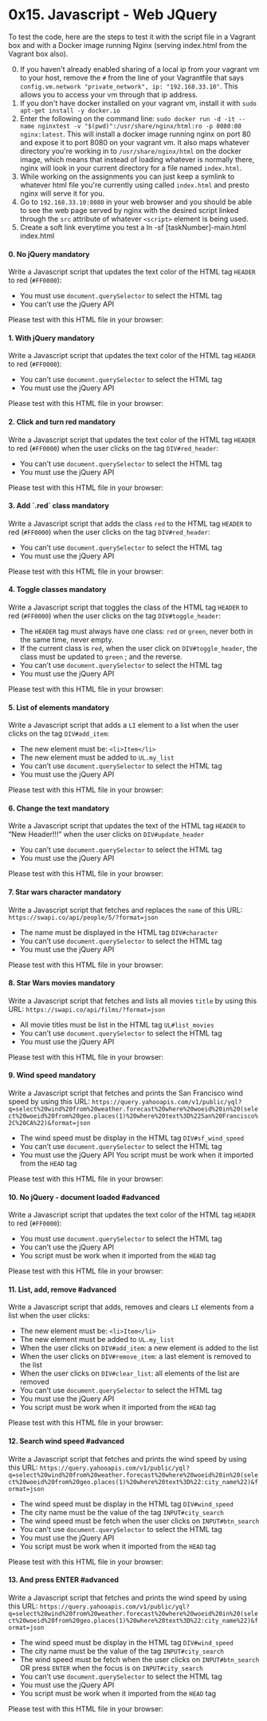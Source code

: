 <h1 class="gap">0x15. Javascript - Web JQuery</h1>

To test the code, here are the steps to test it with the script file in a Vagrant box and with a Docker image running Nginx (serving index.html from the Vagrant box also).

0. If you haven't already enabled sharing of a local ip from your vagrant vm to your host, remove the `#` from the line of your Vagrantfile that says `config.vm.network "private_network", ip: "192.168.33.10"`. This allows you to access your vm through that ip address.
1. If you don't have docker installed on your vagrant vm, install it with `sudo apt-get install -y docker.io`
2. Enter the following on the command line: `sudo docker run -d -it --name nginxtest -v "$(pwd)":/usr/share/nginx/html:ro -p 8080:80 nginx:latest`. This will install a docker image running nginx on port 80 and expose it to port 8080 on your vagrant vm. It also maps whatever directory you're working in to `/usr/share/nginx/html` on the docker image, which means that instead of loading whatever is normally there, nginx will look in your current directory for a file named `index.html`.
3. While working on the assignments you can just keep a symlink to whatever html file you're currently using called `index.html` and presto nginx will serve it for you.
4. Go to `192.168.33.10:8080` in your web browser and you should be able to see the web page served by nginx with the desired script linked through the `src` attribute of whatever `<script>` element is being used.
5. Create a soft link everytime you test a ln -sf [taskNumber]-main.html index.html

<h4 class="task">
    0. No jQuery
      <span class="alert alert-warning mandatory-optional">
        mandatory
      </span>
</h4><p>Write a Javascript script that updates the text color of the HTML tag <code>HEADER</code> to red (<code>#FF0000</code>):</p><ul>
<li>You must use <code>document.querySelector</code> to select the HTML tag</li>
<li>You can’t use the jQuery API</li>
</ul><p>Please test with this HTML file in your browser:</p>


<h4 class="task">
    1. With jQuery
      <span class="alert alert-warning mandatory-optional">
        mandatory
      </span>
</h4><p>Write a Javascript script that updates the text color of the HTML tag <code>HEADER</code> to red (<code>#FF0000</code>):</p><ul>
<li>You can’t use <code>document.querySelector</code> to select the HTML tag</li>
<li>You must use the jQuery API</li>
</ul><p>Please test with this HTML file in your browser:</p>


<h4 class="task">
    2. Click and turn red
      <span class="alert alert-warning mandatory-optional">
        mandatory
      </span>
</h4><p>Write a Javascript script that updates the text color of the HTML tag <code>HEADER</code> to red (<code>#FF0000</code>) when the user clicks on the tag <code>DIV#red_header</code>:</p><ul>
<li>You can’t use <code>document.querySelector</code> to select the HTML tag</li>
<li>You must use the jQuery API</li>
</ul><p>Please test with this HTML file in your browser:</p>


<h4 class="task">
    3. Add `.red` class
      <span class="alert alert-warning mandatory-optional">
        mandatory
      </span>
</h4><p>Write a Javascript script that adds the class <code>red</code> to the HTML tag <code>HEADER</code> to red (<code>#FF0000</code>) when the user clicks on the tag <code>DIV#red_header</code>:</p><ul>
<li>You can’t use <code>document.querySelector</code> to select the HTML tag</li>
<li>You must use the jQuery API</li>
</ul><p>Please test with this HTML file in your browser:</p>


<h4 class="task">
    4. Toggle classes
      <span class="alert alert-warning mandatory-optional">
        mandatory
      </span>
</h4><p>Write a Javascript script that toggles the class of the HTML tag <code>HEADER</code> to red (<code>#FF0000</code>) when the user clicks on the tag <code>DIV#toggle_header</code>:</p><ul>
<li>The <code>HEADER</code> tag must always have one class: <code>red</code> or <code>green</code>, never both in the same time, never empty.</li>
<li>If the current class is <code>red</code>, when the user click on <code>DIV#toggle_header</code>, the class must be updated to <code>green</code> ; and the reverse.</li>
<li>You can’t use <code>document.querySelector</code> to select the HTML tag</li>
<li>You must use the jQuery API</li>
</ul><p>Please test with this HTML file in your browser:</p>


<h4 class="task">
    5. List of elements
      <span class="alert alert-warning mandatory-optional">
        mandatory
      </span>
</h4><p>Write a Javascript script that adds a <code>LI</code> element to a list when the user clicks on the tag <code>DIV#add_item</code>:</p><ul>
<li>The new element must be: <code>&lt;li&gt;Item&lt;/li&gt;</code></li>
<li>The new element must be added to <code>UL.my_list</code></li>
<li>You can’t use <code>document.querySelector</code> to select the HTML tag</li>
<li>You must use the jQuery API</li>
</ul><p>Please test with this HTML file in your browser:</p>


<h4 class="task">
    6. Change the text
      <span class="alert alert-warning mandatory-optional">
        mandatory
      </span>
</h4><p>Write a Javascript script that updates the text of the HTML tag <code>HEADER</code> to “New Header!!!” when the user clicks on <code>DIV#update_header</code></p><ul>
<li>You can’t use <code>document.querySelector</code> to select the HTML tag</li>
<li>You must use the jQuery API</li>
</ul><p>Please test with this HTML file in your browser:</p>


<h4 class="task">
    7. Star wars character
      <span class="alert alert-warning mandatory-optional">
        mandatory
      </span>
</h4><p>Write a Javascript script that fetches and replaces the <code>name</code> of this URL: <code>https://swapi.co/api/people/5/?format=json</code></p><ul>
<li>The name must be displayed in the HTML tag <code>DIV#character</code></li>
<li>You can’t use <code>document.querySelector</code> to select the HTML tag</li>
<li>You must use the jQuery API</li>
</ul><p>Please test with this HTML file in your browser:</p>


<h4 class="task">
    8. Star Wars movies
      <span class="alert alert-warning mandatory-optional">
        mandatory
      </span>
</h4><p>Write a Javascript script that fetches and lists all movies <code>title</code> by using this URL: <code>https://swapi.co/api/films/?format=json</code></p><ul>
<li>All movie titles must be list in the HTML tag <code>UL#list_movies</code></li>
<li>You can’t use <code>document.querySelector</code> to select the HTML tag</li>
<li>You must use the jQuery API</li>
</ul><p>Please test with this HTML file in your browser:</p>


<h4 class="task">
    9. Wind speed
      <span class="alert alert-warning mandatory-optional">
        mandatory
      </span>
</h4><p>Write a Javascript script that fetches and prints the San Francisco wind speed by using this URL: <code>https://query.yahooapis.com/v1/public/yql?q=select%20wind%20from%20weather.forecast%20where%20woeid%20in%20(select%20woeid%20from%20geo.places(1)%20where%20text%3D%22San%20Francisco%2C%20CA%22)&amp;format=json</code></p><ul>
<li>The wind speed must be display in the HTML tag <code>DIV#sf_wind_speed</code></li>
<li>You can’t use <code>document.querySelector</code> to select the HTML tag</li>
<li>You must use the jQuery API
You script must be work when it imported from the <code>HEAD</code> tag</li>
</ul><p>Please test with this HTML file in your browser:</p>


<h4 class="task">
    10. No jQuery - document loaded
      <span class="alert alert-info mandatory-optional">
        #advanced
      </span>
</h4><p>Write a Javascript script that updates the text color of the HTML tag <code>HEADER</code> to red (<code>#FF0000</code>):</p><ul>
<li>You must use <code>document.querySelector</code> to select the HTML tag</li>
<li>You can’t use the jQuery API</li>
<li>You script must be work when it imported from the <code>HEAD</code> tag</li>
</ul><p>Please test with this HTML file in your browser:</p>


<h4 class="task">
    11. List, add, remove
      <span class="alert alert-info mandatory-optional">
        #advanced
      </span>
</h4><p>Write a Javascript script that adds, removes and clears <code>LI</code> elements from a list when the user clicks:</p><ul>
<li>The new element must be: <code>&lt;li&gt;Item&lt;/li&gt;</code></li>
<li>The new element must be added to <code>UL.my_list</code></li>
<li>When the user clicks on <code>DIV#add_item</code>: a new element is added to the list</li>
<li>When the user clicks on <code>DIV#remove_item</code>: a last element is removed to the list</li>
<li>When the user clicks on <code>DIV#clear_list</code>: all elements of the list are removed</li>
<li>You can’t use <code>document.querySelector</code> to select the HTML tag</li>
<li>You must use the jQuery API</li>
<li>You script must be work when it imported from the <code>HEAD</code> tag</li>
</ul><p>Please test with this HTML file in your browser:</p>


<h4 class="task">
    12. Search wind speed
      <span class="alert alert-info mandatory-optional">
        #advanced
      </span>
</h4><p>Write a Javascript script that fetches and prints the wind speed by using this URL: <code>https://query.yahooapis.com/v1/public/yql?q=select%20wind%20from%20weather.forecast%20where%20woeid%20in%20(select%20woeid%20from%20geo.places(1)%20where%20text%3D%22:city_name%22)&amp;format=json</code></p><ul>
<li>The wind speed must be display in the HTML tag <code>DIV#wind_speed</code></li>
<li>The city name must be the value of the tag <code>INPUT#city_search</code></li>
<li>The wind speed must be fetch when the user clicks on <code>INPUT#btn_search</code></li>
<li>You can’t use <code>document.querySelector</code> to select the HTML tag</li>
<li>You must use the jQuery API</li>
<li>You script must be work when it imported from the <code>HEAD</code> tag</li>
</ul><p>Please test with this HTML file in your browser:</p>


<h4 class="task">
    13. And press ENTER
      <span class="alert alert-info mandatory-optional">
        #advanced
      </span>
</h4><p>Write a Javascript script that fetches and prints the wind speed by using this URL: <code>https://query.yahooapis.com/v1/public/yql?q=select%20wind%20from%20weather.forecast%20where%20woeid%20in%20(select%20woeid%20from%20geo.places(1)%20where%20text%3D%22:city_name%22)&amp;format=json</code></p><ul>
<li>The wind speed must be display in the HTML tag <code>DIV#wind_speed</code></li>
<li>The city name must be the value of the tag <code>INPUT#city_search</code></li>
<li>The wind speed must be fetch when the user clicks on <code>INPUT#btn_search</code> OR press <code>ENTER</code> when the focus is on <code>INPUT#city_search</code></li>
<li>You can’t use <code>document.querySelector</code> to select the HTML tag</li>
<li>You must use the jQuery API</li>
<li>You script must be work when it imported from the <code>HEAD</code> tag</li>
</ul><p>Please test with this HTML file in your browser:</p>

